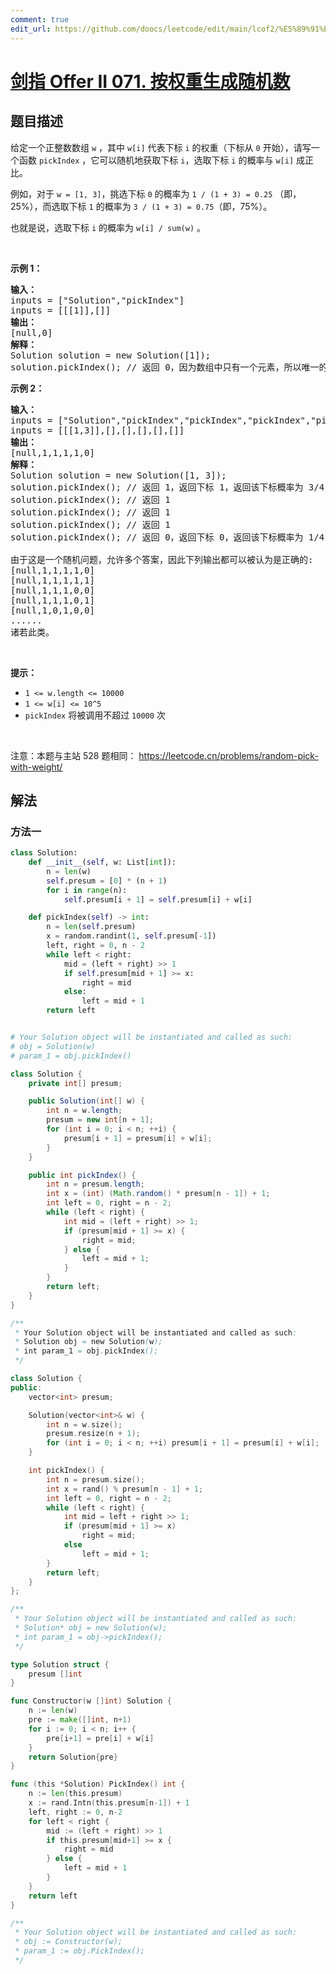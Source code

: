 ```yaml
---
comment: true
edit_url: https://github.com/doocs/leetcode/edit/main/lcof2/%E5%89%91%E6%8C%87%20Offer%20II%20071.%20%E6%8C%89%E6%9D%83%E9%87%8D%E7%94%9F%E6%88%90%E9%9A%8F%E6%9C%BA%E6%95%B0/README.md
---
```


# [剑指 Offer II 071. 按权重生成随机数](https://leetcode.cn/problems/cuyjEf)

## 题目描述

<!-- 这里写题目描述 -->

<p>给定一个正整数数组&nbsp;<code>w</code> ，其中&nbsp;<code>w[i]</code>&nbsp;代表下标 <code>i</code>&nbsp;的权重（下标从 <code>0</code> 开始），请写一个函数&nbsp;<code>pickIndex</code>&nbsp;，它可以随机地获取下标 <code>i</code>，选取下标 <code>i</code>&nbsp;的概率与&nbsp;<code>w[i]</code>&nbsp;成正比。</p>

<ol>
</ol>

<p>例如，对于 <code>w = [1, 3]</code>，挑选下标 <code>0</code> 的概率为 <code>1 / (1 + 3)&nbsp;= 0.25</code> （即，25%），而选取下标 <code>1</code> 的概率为 <code>3 / (1 + 3)&nbsp;= 0.75</code>（即，75%）。</p>

<p>也就是说，选取下标 <code>i</code> 的概率为 <code>w[i] / sum(w)</code> 。</p>

<p>&nbsp;</p>

<p><strong>示例 1：</strong></p>

<pre>
<strong>输入：</strong>
inputs = [&quot;Solution&quot;,&quot;pickIndex&quot;]
inputs = [[[1]],[]]
<strong>输出：</strong>
[null,0]
<strong>解释：</strong>
Solution solution = new Solution([1]);
solution.pickIndex(); // 返回 0，因为数组中只有一个元素，所以唯一的选择是返回下标 0。</pre>

<p><strong>示例 2：</strong></p>

<pre>
<strong>输入：</strong>
inputs = [&quot;Solution&quot;,&quot;pickIndex&quot;,&quot;pickIndex&quot;,&quot;pickIndex&quot;,&quot;pickIndex&quot;,&quot;pickIndex&quot;]
inputs = [[[1,3]],[],[],[],[],[]]
<strong>输出：</strong>
[null,1,1,1,1,0]
<strong>解释：</strong>
Solution solution = new Solution([1, 3]);
solution.pickIndex(); // 返回 1，返回下标 1，返回该下标概率为 3/4 。
solution.pickIndex(); // 返回 1
solution.pickIndex(); // 返回 1
solution.pickIndex(); // 返回 1
solution.pickIndex(); // 返回 0，返回下标 0，返回该下标概率为 1/4 。

由于这是一个随机问题，允许多个答案，因此下列输出都可以被认为是正确的:
[null,1,1,1,1,0]
[null,1,1,1,1,1]
[null,1,1,1,0,0]
[null,1,1,1,0,1]
[null,1,0,1,0,0]
......
诸若此类。
</pre>

<p>&nbsp;</p>

<p><strong>提示：</strong></p>

<ul>
	<li><code>1 &lt;= w.length &lt;= 10000</code></li>
	<li><code>1 &lt;= w[i] &lt;= 10^5</code></li>
	<li><code>pickIndex</code>&nbsp;将被调用不超过&nbsp;<code>10000</code>&nbsp;次</li>
</ul>

<p>&nbsp;</p>

<p><meta charset="UTF-8" />注意：本题与主站 528&nbsp;题相同：&nbsp;<a href="https://leetcode.cn/problems/random-pick-with-weight/">https://leetcode.cn/problems/random-pick-with-weight/</a></p>

## 解法

### 方法一

<!-- tabs:start -->

```python
class Solution:
    def __init__(self, w: List[int]):
        n = len(w)
        self.presum = [0] * (n + 1)
        for i in range(n):
            self.presum[i + 1] = self.presum[i] + w[i]

    def pickIndex(self) -> int:
        n = len(self.presum)
        x = random.randint(1, self.presum[-1])
        left, right = 0, n - 2
        while left < right:
            mid = (left + right) >> 1
            if self.presum[mid + 1] >= x:
                right = mid
            else:
                left = mid + 1
        return left


# Your Solution object will be instantiated and called as such:
# obj = Solution(w)
# param_1 = obj.pickIndex()
```

```java
class Solution {
    private int[] presum;

    public Solution(int[] w) {
        int n = w.length;
        presum = new int[n + 1];
        for (int i = 0; i < n; ++i) {
            presum[i + 1] = presum[i] + w[i];
        }
    }

    public int pickIndex() {
        int n = presum.length;
        int x = (int) (Math.random() * presum[n - 1]) + 1;
        int left = 0, right = n - 2;
        while (left < right) {
            int mid = (left + right) >> 1;
            if (presum[mid + 1] >= x) {
                right = mid;
            } else {
                left = mid + 1;
            }
        }
        return left;
    }
}

/**
 * Your Solution object will be instantiated and called as such:
 * Solution obj = new Solution(w);
 * int param_1 = obj.pickIndex();
 */
```

```cpp
class Solution {
public:
    vector<int> presum;

    Solution(vector<int>& w) {
        int n = w.size();
        presum.resize(n + 1);
        for (int i = 0; i < n; ++i) presum[i + 1] = presum[i] + w[i];
    }

    int pickIndex() {
        int n = presum.size();
        int x = rand() % presum[n - 1] + 1;
        int left = 0, right = n - 2;
        while (left < right) {
            int mid = left + right >> 1;
            if (presum[mid + 1] >= x)
                right = mid;
            else
                left = mid + 1;
        }
        return left;
    }
};

/**
 * Your Solution object will be instantiated and called as such:
 * Solution* obj = new Solution(w);
 * int param_1 = obj->pickIndex();
 */
```

```go
type Solution struct {
	presum []int
}

func Constructor(w []int) Solution {
	n := len(w)
	pre := make([]int, n+1)
	for i := 0; i < n; i++ {
		pre[i+1] = pre[i] + w[i]
	}
	return Solution{pre}
}

func (this *Solution) PickIndex() int {
	n := len(this.presum)
	x := rand.Intn(this.presum[n-1]) + 1
	left, right := 0, n-2
	for left < right {
		mid := (left + right) >> 1
		if this.presum[mid+1] >= x {
			right = mid
		} else {
			left = mid + 1
		}
	}
	return left
}

/**
 * Your Solution object will be instantiated and called as such:
 * obj := Constructor(w);
 * param_1 := obj.PickIndex();
 */
```

<!-- tabs:end -->

<!-- end -->

